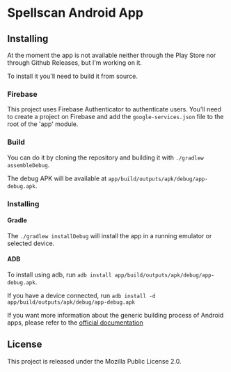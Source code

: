 # Spellscan Android App

## Installing

At the moment the app is not available neither through the Play Store nor through Github Releases, but I'm working on it.

To install it you'll need to build it from source.

### Firebase

This project uses Firebase Authenticator to authenticate users. You'll need to create a project on Firebase and add the `google-services.json` file to the root of the 'app' module.

### Build

You can do it by cloning the repository and building it with `./gradlew assembleDebug`.

The debug APK will be available at `app/build/outputs/apk/debug/app-debug.apk`.

### Installing

#### Gradle

The `./gradlew installDebug` will install the app in a running emulator or selected device.

#### ADB

To install using adb, run `adb install app/build/outputs/apk/debug/app-debug.apk`.

If you have a device connected, run `adb install -d app/build/outputs/apk/debug/app-debug.apk`

If you want more information about the generic building process of Android apps, please refer to the [official documentation](https://developer.android.com/build/building-cmdline)

## License

This project is released under the Mozilla Public License 2.0.